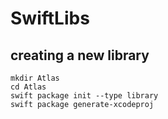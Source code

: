 SwiftLibs
===


## creating a new library

```
mkdir Atlas
cd Atlas
swift package init --type library
swift package generate-xcodeproj
```


##